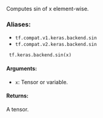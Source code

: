 
Computes sin of x element-wise.
### Aliases:
- `tf.compat.v1.keras.backend.sin`
- `tf.compat.v2.keras.backend.sin`

```
 tf.keras.backend.sin(x)
```
#### Arguments:
- `x`: Tensor or variable.
#### Returns:

A tensor.
